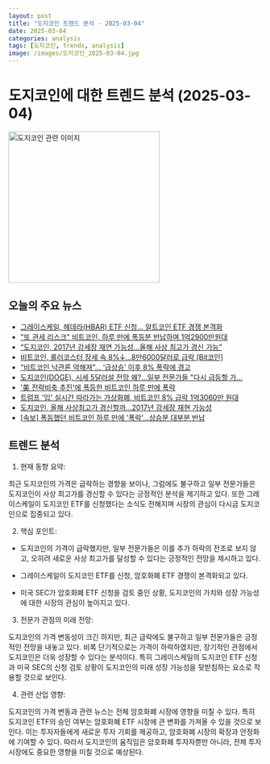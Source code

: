 ```yaml
---
layout: post
title: "도지코인 트렌드 분석 - 2025-03-04"
date: 2025-03-04
categories: analysis
tags: [도지코인, trends, analysis]
image: /images/도지코인_2025-03-04.jpg
---
```


# 도지코인에 대한 트렌드 분석 (2025-03-04)

<img src="https://nan0silver.github.io/doge_trend_monitoring/images/도지코인_2025-03-04.jpg" alt="도지코인 관련 이미지" width="300">

## 오늘의 주요 뉴스

- [그레이스케일, 헤데라(HBAR) ETF 신청… 알트코인</b> ETF 경쟁 본격화](http://coinreaders.com/148743)
- [&quot;또 관세 리스크&quot; 비트코인</b>, 하루 만에 폭등분 반납하며 1억2900만원대](https://www.newsis.com/view/NISX20250304_0003084802)
- [“도지코인</b>, 2017년 강세장 재연 가능성...올해 사상 최고가 경신 가능”](http://www.g-enews.com/ko-kr/news/article/news_all/202503040937273720e7e8286d56_1/article.html)
- [비트코인</b>, 롤러코스터 장세 속 8%↓…8만6000달러로 급락 [Bit코인</b>]](https://www.etoday.co.kr/news/view/2449470)
- [“비트코인</b> 낙관론 약해져”… ‘급상승’ 이후 8% 폭락에 경고](https://www.kmib.co.kr/article/view.asp?arcid=0027823364&code=61131111&cp=nv)
- [도지코인</b>(DOGE), 시세 5달러설 전망 왜?…일부 전문가들 &quot;다시 급등할 가...](https://www.cbci.co.kr/news/articleView.html?idxno=488164)
- ['美 전략비축 추진'에 폭등한 비트코인</b> 하루 만에 폭락](https://www.joongang.co.kr/article/25317960)
- [트럼프 '입' 실시간 따라가는 가상화폐, 비트코인</b> 8% 급락 1억3060만 원대](https://www.businesspost.co.kr/BP?command=article_view&num=385499)
- [도지코인</b>, 올해 사상최고가 경신할까...2017년 강세장 재현 가능성](http://coinreaders.com/148731)
- [[속보] 폭등했던 비트코인</b> 하루 만에 '폭락'…상승분 대부분 반납](http://www.kado.net/news/articleView.html?idxno=1296518)

## 트렌드 분석

1. 현재 동향 요약: 

최근 도지코인의 가격은 급락하는 경향을 보이나, 그럼에도 불구하고 일부 전문가들은 도지코인이 사상 최고가를 경신할 수 있다는 긍정적인 분석을 제기하고 있다. 또한 그레이스케일이 도지코인 ETF를 신청했다는 소식도 전해지며 시장의 관심이 다시금 도지코인으로 집중되고 있다.



2. 핵심 포인트: 

- 도지코인의 가격이 급락했지만, 일부 전문가들은 이를 추가 하락의 전조로 보지 않고, 오히려 새로운 사상 최고가를 달성할 수 있다는 긍정적인 전망을 제시하고 있다.

- 그레이스케일이 도지코인 ETF를 신청, 암호화폐 ETF 경쟁이 본격화되고 있다.

- 미국 SEC가 암호화폐 ETF 신청을 검토 중인 상황, 도지코인의 가치와 성장 가능성에 대한 시장의 관심이 높아지고 있다.



3. 전문가 관점의 미래 전망: 

도지코인의 가격 변동성이 크긴 하지만, 최근 급락에도 불구하고 일부 전문가들은 긍정적인 전망을 내놓고 있다. 비록 단기적으로는 가격이 하락하였지만, 장기적인 관점에서 도지코인은 더욱 성장할 수 있다는 분석이다. 특히 그레이스케일의 도지코인 ETF 신청과 미국 SEC의 신청 검토 상황이 도지코인의 미래 성장 가능성을 뒷받침하는 요소로 작용할 것으로 보인다.



4. 관련 산업 영향: 

도지코인의 가격 변동과 관련 뉴스는 전체 암호화폐 시장에 영향을 미칠 수 있다. 특히 도지코인 ETF의 승인 여부는 암호화폐 ETF 시장에 큰 변화를 가져올 수 있을 것으로 보인다. 이는 투자자들에게 새로운 투자 기회를 제공하고, 암호화폐 시장의 확장과 안정화에 기여할 수 있다. 따라서 도지코인의 움직임은 암호화폐 투자자뿐만 아니라, 전체 투자 시장에도 중요한 영향을 미칠 것으로 예상된다.